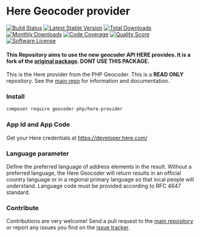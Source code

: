 # Here Geocoder provider
[![Build Status](https://travis-ci.org/geocoder-php/here-provider.svg?branch=master)](http://travis-ci.org/geocoder-php/here-provider)
[![Latest Stable Version](https://poser.pugx.org/geocoder-php/here-provider/v/stable)](https://packagist.org/packages/geocoder-php/here-provider)
[![Total Downloads](https://poser.pugx.org/geocoder-php/here-provider/downloads)](https://packagist.org/packages/geocoder-php/here-provider)
[![Monthly Downloads](https://poser.pugx.org/geocoder-php/here-provider/d/monthly.png)](https://packagist.org/packages/geocoder-php/here-provider)
[![Code Coverage](https://img.shields.io/scrutinizer/coverage/g/geocoder-php/here-provider.svg?style=flat-square)](https://scrutinizer-ci.com/g/geocoder-php/here-provider)
[![Quality Score](https://img.shields.io/scrutinizer/g/geocoder-php/here-provider.svg?style=flat-square)](https://scrutinizer-ci.com/g/geocoder-php/here-provider)
[![Software License](https://img.shields.io/badge/license-MIT-brightgreen.svg?style=flat-square)](LICENSE)


#### This Repository aims to use the new geocoder API HERE provides. It is a fork of the [original package](https://github.com/geocoder-php/here-provider). DONT USE THIS PACKAGE.

This is the Here provider from the PHP Geocoder. This is a **READ ONLY** repository. See the
[main repo](https://github.com/geocoder-php/Geocoder) for information and documentation. 

### Install

```bash
composer require geocoder-php/here-provider
```

### App Id and App Code

Get your Here credentials at https://developer.here.com/

### Language parameter

Define the preferred language of address elements in the result. Without a preferred language, the Here Geocoder will return results in an official country language or in a regional primary language so that local people will understand. Language code must be provided according to RFC 4647 standard.

### Contribute

Contributions are very welcome! Send a pull request to the [main repository](https://github.com/geocoder-php/Geocoder) or 
report any issues you find on the [issue tracker](https://github.com/geocoder-php/Geocoder/issues).

